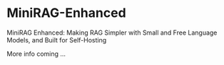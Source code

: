 # MiniRAG-Enhanced
MiniRAG Enhanced: Making RAG Simpler with Small and Free Language Models, and Built for Self-Hosting

More info coming ...
